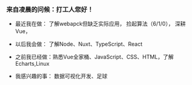 ### 来自凌晨的问候：打工人您好！


-  最近我在做：
 了解webapck但缺乏实际应用，
 捡起算法（6/1/0），
 深耕Vue，

- 以后我会做：
  了解Node、Nuxt、TypeScript、React

-  之前我已经做：熟悉Vue全家桶、JavaScript、CSS、HTML，了解Echarts,Linux
- 我感兴趣的事：
  数据可视化开发、足球



